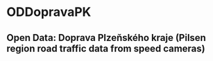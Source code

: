 # ODDopravaPK
## Open Data: Doprava Plzeňského kraje (Pilsen region road traffic data from speed cameras)
